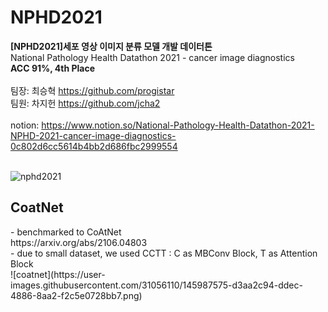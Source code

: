 # NPHD2021
<b>[NPHD2021]세포 영상 이미지 분류 모델 개발 데이터톤</b><br/>
National Pathology Health Datathon 2021 - cancer image diagnostics<br/>
<b>ACC 91%, 4th Place</b><br/>
<br/>
팀장: 최승혁 https://github.com/progistar<br/>
팀원: 차지헌 https://github.com/jcha2<br/><br/>
notion: https://www.notion.so/National-Pathology-Health-Datathon-2021-NPHD-2021-cancer-image-diagnostics-0c802d6cc5614b4bb2d686fbc2999554
<br/><br/>

![nphd2021](https://user-images.githubusercontent.com/31056110/145984720-8eab473e-4980-463f-8dc9-dbd3ac192100.png)

<h2>CoatNet</h2>
- benchmarked to CoAtNet<br/>
https://arxiv.org/abs/2106.04803<br/>
- due to small dataset, we used CCTT : C as MBConv Block, T as Attention Block

<br/>
![coatnet](https://user-images.githubusercontent.com/31056110/145987575-d3aa2c94-ddec-4886-8aa2-f2c5e0728bb7.png)
